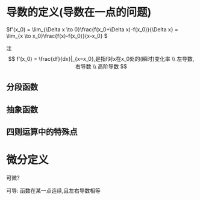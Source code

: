 # 导数的定义(导数在一点的问题)
$f'(x_0) = \lim_{\Delta x \to 0}\frac{f(x_0+\Delta x)-f(x_0)}{\Delta x} = \lim_{x \to x_0}\frac{f(x)-f(x_0)}{x-x_0}  $ 

注
$$
f'(x_0) = \frac{df}{dx}|_{x=x_0},是指f对x在x_0处的(瞬时)变化率 \\
左导数,右导数 \\
高阶导数
$$

## 分段函数

## 抽象函数

## 四则运算中的特殊点


# 微分定义
可微? 

可导: 函数在某一点连续,且左右导数相等


